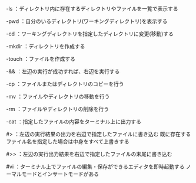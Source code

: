 -ls
：ディレクトリ内に存在するディレクトリやファイルを一覧で表示する

-pwd
：自分のいるディレクトリ(ワーキングディレクトリ)を表示する

-cd
：ワーキングディレクトリを指定したディレクトリに変更(移動)する

-mkdir
：ディレクトリを作成する

-touch
：ファイルを作成する

-&&
：左辺の実行が成功すれば、右辺を実行する

-cp
：ファイルまたはディレクトリのコピーを行う

-mv
：ファイルやディレクトリの移動を行う

-rm
：ファイルやディレクトリの削除を行う

-cat
：指定したファイルの内容をターミナル上に出力する

#>
：左辺の実行結果の出力を右辺で指定したファイルに書き込む
既に存在するファイル名を指定した場合は中身をすべて上書きする

#>>
：左辺の実行出力結果を右辺で指定したファイルの末尾に書き込む

#vi
：ターミナル上でファイルの編集・保存ができるエディタを即時起動する
ノーマルモードとインサートモードがある
